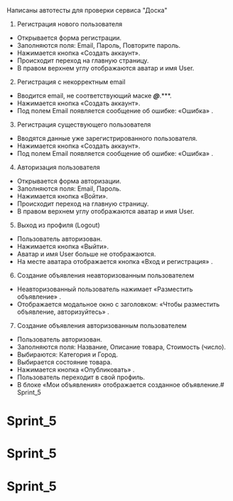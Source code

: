 Написаны автотесты для проверки сервиса "Доска"

1. Регистрация нового пользователя
- Открывается форма регистрации.
- Заполняются поля: Email, Пароль, Повторите пароль.
- Нажимается кнопка «Создать аккаунт».
- Происходит переход на главную страницу.
- В правом верхнем углу отображаются аватар и имя User.

2. Регистрация с некорректным email
- Вводится email, не соответствующий маске *******@*******.***.
- Нажимается кнопка «Создать аккаунт».
- Под полем Email появляется сообщение об ошибке: «Ошибка» .

3. Регистрация существующего пользователя
- Вводятся данные уже зарегистрированного пользователя.
- Нажимается кнопка «Создать аккаунт».
- Под полем Email появляется сообщение об ошибке: «Ошибка» .

4. Авторизация пользователя
- Открывается форма авторизации.
- Заполняются поля: Email, Пароль.
- Нажимается кнопка «Войти».
- Происходит переход на главную страницу.
- В правом верхнем углу отображаются аватар и имя User.

5. Выход из профиля (Logout)
- Пользователь авторизован.
- Нажимается кнопка «Выйти».
- Аватар и имя User больше не отображаются.
- На месте аватара отображается кнопка «Вход и регистрация» .

6. Создание объявления неавторизованным пользователем
- Неавторизованный пользователь нажимает «Разместить объявление» .
- Отображается модальное окно с заголовком: «Чтобы разместить объявление, авторизуйтесь» .

7. Создание объявления авторизованным пользователем
- Пользователь авторизован.
- Заполняются поля: Название, Описание товара, Стоимость (число).
- Выбираются: Категория и Город.
- Выбирается состояние товара.
- Нажимается кнопка «Опубликовать» .
- Пользователь переходит в свой профиль.
- В блоке «Мои объявления» отображается созданное объявление.# Sprint_5
# Sprint_5
# Sprint_5
# Sprint_5
